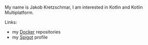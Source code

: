 My name is Jakob Kretzschmar, I am interested in Kotlin and Kotlin Multiplatform.

Links:
- my [Docker](https://hub.docker.com/u/bluefireoly) repositories
- my [Spigot](https://www.spigotmc.org/members/bluefireoly.198068/) profile
